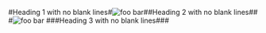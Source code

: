 #Heading 1 with no blank lines#![foo
bar]##Heading 2 with no blank lines##
 #![foo bar]
  ###Heading 3 with no blank lines###

[FOO
BAR]: train.jpg "train & tracks"
[FOO BAR]: train.jpg "train & tracks"

